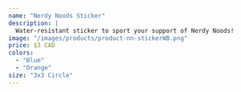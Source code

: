 ```yaml
---
name: "Nerdy Noods Sticker"
description: |
  Water-resistant sticker to sport your support of Nerdy Noods!
image: "/images/products/product-nn-stickerWB.png"
price: $3 CAD
colors:
  - "Blue"
  - "Orange"
size: "3x3 Circle"
---
```

